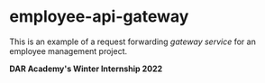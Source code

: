 # employee-api-gateway

This is an example of a request forwarding *gateway service* for an employee management project.

**DAR Academy's Winter Internship 2022**